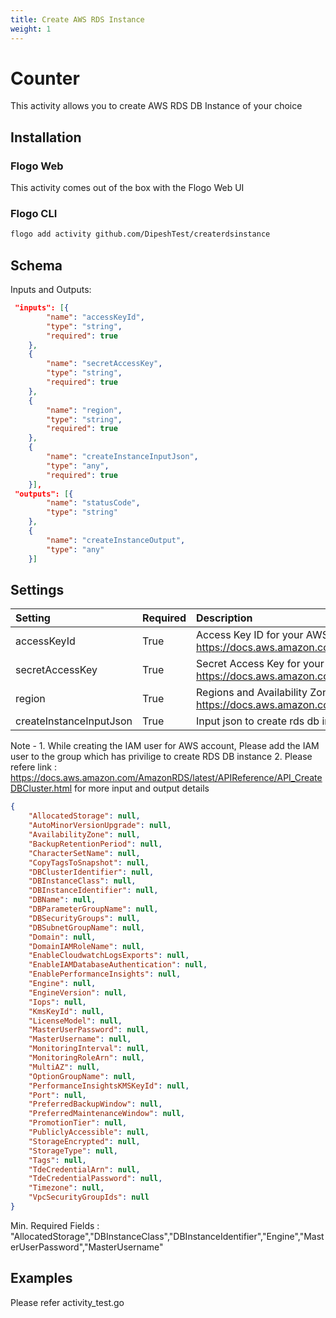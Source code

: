```yaml
---
title: Create AWS RDS Instance
weight: 1
---
```


# Counter
This activity allows you to create AWS RDS DB Instance of your choice

## Installation
### Flogo Web
This activity comes out of the box with the Flogo Web UI
### Flogo CLI
```bash
flogo add activity github.com/DipeshTest/createrdsinstance
```

## Schema
Inputs and Outputs:

```json
 "inputs": [{
		"name": "accessKeyId",
		"type": "string",
		"required": true
	},
	{
		"name": "secretAccessKey",
		"type": "string",
		"required": true
	},
	{
		"name": "region",
		"type": "string",
		"required": true
	},
	{
		"name": "createInstanceInputJson",
		"type": "any",
		"required": true
	}],
 "outputs": [{
		"name": "statusCode",
		"type": "string"
	},
	{
		"name": "createInstanceOutput",
		"type": "any"
	}]
```
## Settings
| Setting     | Required | Description |
|:------------|:---------|:------------|
| accessKeyId | True     | Access Key ID for your AWS acount , Use link :  https://docs.aws.amazon.com/IAM/latest/UserGuide/id_users_create.html |         
| secretAccessKey   | True    |Secret Access Key for your AWS acount , Use link :  https://docs.aws.amazon.com/IAM/latest/UserGuide/id_users_create.html |
| region    | True     | Regions and Availability Zones for AWS , Check link : https://docs.aws.amazon.com/AmazonRDS/latest/UserGuide/Concepts.RegionsAndAvailabilityZones.html|  
| createInstanceInputJson   | True     | Input json to create rds db instance , Please refer below json schema |

Note - 1. While creating the IAM user for AWS account, Please add the IAM user to the group which has privilige to create RDS DB instance 
       2. Please refere link : https://docs.aws.amazon.com/AmazonRDS/latest/APIReference/API_CreateDBCluster.html for more input and output details

```json
{
	"AllocatedStorage": null,
	"AutoMinorVersionUpgrade": null,
	"AvailabilityZone": null,
	"BackupRetentionPeriod": null,
	"CharacterSetName": null,
	"CopyTagsToSnapshot": null,
	"DBClusterIdentifier": null,
	"DBInstanceClass": null,
	"DBInstanceIdentifier": null,
	"DBName": null,
	"DBParameterGroupName": null,
	"DBSecurityGroups": null,
	"DBSubnetGroupName": null,
	"Domain": null,
	"DomainIAMRoleName": null,
	"EnableCloudwatchLogsExports": null,
	"EnableIAMDatabaseAuthentication": null,
	"EnablePerformanceInsights": null,
	"Engine": null,
	"EngineVersion": null,
	"Iops": null,
	"KmsKeyId": null,
	"LicenseModel": null,
	"MasterUserPassword": null,
	"MasterUsername": null,
	"MonitoringInterval": null,
	"MonitoringRoleArn": null,
	"MultiAZ": null,
	"OptionGroupName": null,
	"PerformanceInsightsKMSKeyId": null,
	"Port": null,
	"PreferredBackupWindow": null,
	"PreferredMaintenanceWindow": null,
	"PromotionTier": null,
	"PubliclyAccessible": null,
	"StorageEncrypted": null,
	"StorageType": null,
	"Tags": null,
	"TdeCredentialArn": null,
	"TdeCredentialPassword": null,
	"Timezone": null,
	"VpcSecurityGroupIds": null
}
```

Min. Required Fields : 
"AllocatedStorage","DBInstanceClass","DBInstanceIdentifier","Engine","MasterUserPassword","MasterUsername"

## Examples
Please refer activity_test.go 